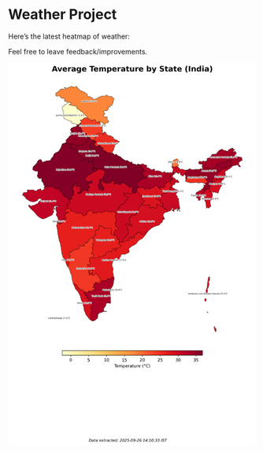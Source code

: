# Weather Project

Here’s the latest heatmap of weather:

Feel free to leave feedback/improvements.

![India Heatmap](docs/assets/india_heatmap.png?v=D65183)
